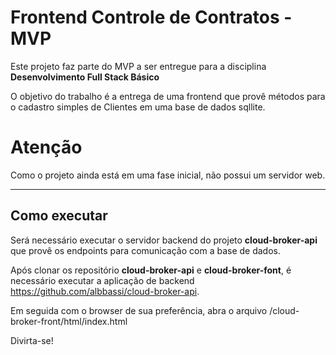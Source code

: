 # Frontend Controle de Contratos - MVP

Este projeto faz parte do MVP a ser entregue para a disciplina **Desenvolvimento Full Stack Básico** 

O objetivo do trabalho é a entrega de uma frontend que provê métodos para o cadastro simples de Clientes em uma base de dados sqllite.


# Atenção

Como o projeto ainda está em uma fase inicial, não possui um servidor web. 

---
## Como executar 


Será necessário executar o servidor backend do projeto **cloud-broker-api** que provê os endpoints para comunicação com a base de dados.

Após clonar os repositório **cloud-broker-api** e **cloud-broker-font**, é necessário executar a aplicação de backend <https://github.com/albbassi/cloud-broker-api>.

Em seguida com o browser de sua preferência, abra o arquivo /cloud-broker-front/html/index.html

Divirta-se!
